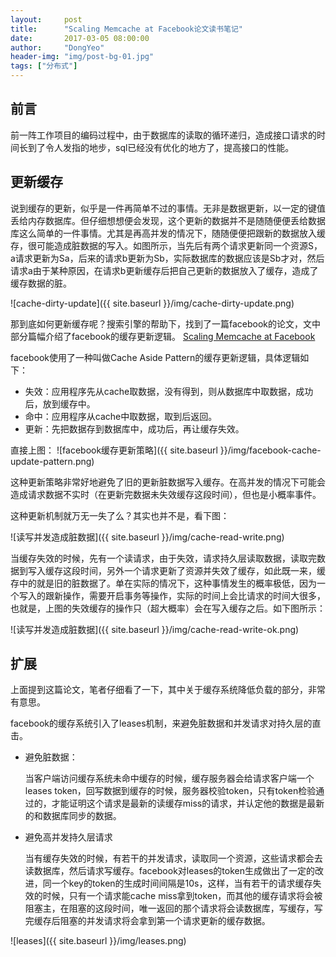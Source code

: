 ```yaml
---
layout:     post
title:      "Scaling Memcache at Facebook论文读书笔记"
date:       2017-03-05 08:00:00
author:     "DongYeo"
header-img: "img/post-bg-01.jpg"
tags: ["分布式"]
---
```


## 前言

前一阵工作项目的编码过程中，由于数据库的读取的循环递归，造成接口请求的时间长到了令人发指的地步，sql已经没有优化的地方了，提高接口的性能。

## 更新缓存

说到缓存的更新，似乎是一件再简单不过的事情。无非是数据更新，以一定的键值丢给内存数据库。但仔细想想便会发现，这个更新的数据并不是随随便便丢给数据库这么简单的一件事情。尤其是再高并发的情况下，随随便便把跟新的数据放入缓存，很可能造成脏数据的写入。如图所示，当先后有两个请求更新同一个资源S，a请求更新为Sa，后来的请求b更新为Sb，实际数据库的数据应该是Sb才对，然后请求a由于某种原因，在请求b更新缓存后把自己更新的数据放入了缓存，造成了缓存数据的脏。

![cache-dirty-update]({{ site.baseurl }}/img/cache-dirty-update.png)

那到底如何更新缓存呢？搜索引擎的帮助下，找到了一篇facebook的论文，文中部分篇幅介绍了facebook的缓存更新逻辑。
[Scaling Memcache at Facebook](https://www.usenix.org/system/files/conference/nsdi13/nsdi13-final170_update.pdf)

facebook使用了一种叫做Cache Aside Pattern的缓存更新逻辑，具体逻辑如下：

- 失效：应用程序先从cache取数据，没有得到，则从数据库中取数据，成功后，放到缓存中。
- 命中：应用程序从cache中取数据，取到后返回。
- 更新：先把数据存到数据库中，成功后，再让缓存失效。

直接上图：
![facebook缓存更新策略]({{ site.baseurl }}/img/facebook-cache-update-pattern.png)

这种更新策略非常好地避免了旧的更新脏数据写入缓存。在高并发的情况下可能会造成请求数据不实时（在更新完数据未失效缓存这段时间），但也是小概率事件。

这种更新机制就万无一失了么？其实也并不是，看下图：

![读写并发造成脏数据]({{ site.baseurl }}/img/cache-read-write.png)

当缓存失效的时候，先有一个读请求，由于失效，请求持久层读取数据，读取完数据到写入缓存这段时间，另外一个请求更新了资源并失效了缓存，如此既一来，缓存中的就是旧的脏数据了。单在实际的情况下，这种事情发生的概率极低，因为一个写入的跟新操作，需要开启事务等操作，实际的时间上会比请求的时间大很多，也就是，上图的失效缓存的操作只（超大概率）会在写入缓存之后。如下图所示：

![读写并发造成脏数据]({{ site.baseurl }}/img/cache-read-write-ok.png)

## 扩展

上面提到这篇论文，笔者仔细看了一下，其中关于缓存系统降低负载的部分，非常有意思。

facebook的缓存系统引入了leases机制，来避免脏数据和并发请求对持久层的直击。

- 避免脏数据：

  当客户端访问缓存系统未命中缓存的时候，缓存服务器会给请求客户端一个leases token，回写数据到缓存的时候，服务器校验token，只有token检验通过的，才能证明这个请求是最新的读缓存miss的请求，并认定他的数据是最新的和数据库同步的数据。

- 避免高并发持久层请求

  当有缓存失效的时候，有若干的并发请求，读取同一个资源，这些请求都会去读数据库，然后请求写缓存。facebook对leases的token生成做出了一定的改进，同一个key的token的生成时间间隔是10s，这样，当有若干的请求缓存失效的时候，只有一个请求能cache miss拿到token，而其他的缓存请求将会被阻塞主，在阻塞的这段时间，唯一返回的那个请求将会读数据库，写缓存，写完缓存后阻塞的并发请求将会拿到第一个请求更新的缓存数据。

![leases]({{ site.baseurl }}/img/leases.png)
